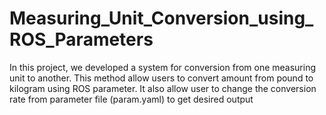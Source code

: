 # Measuring_Unit_Conversion_using_ROS_Parameters
In this project, we developed a system for conversion from one measuring unit to another. This method allow users to convert amount from pound to kilogram using ROS parameter. It also allow user to change the conversion rate from parameter file (param.yaml) to get desired output

